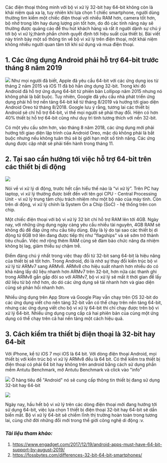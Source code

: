 Các điện thoại thông minh với bộ vi xử lý 32-bit hay 64-bit không còn là khái niệm quá xa lạ, tuy nhiên khi lựa chọn 1 chiếc smartphone, người dùng thường tìm kiếm một chiếc điện thoại với nhiều RAM hơn, camera tốt hơn, bộ nhớ trong lớn hay dung lượng pin tốt hơn, do đó các tính năng này sẽ thường được quảng cáo để thu hút khách hàng và rất ít người dành sự chú ý tới bộ vi xử lý,thành phần chính quyết định tới hiệu suất của thiết bị. Bài viết này trình bày một số thông tin về bộ vi xử lý trên điện thoại, một khái niệm không nhiều người quan tâm tới khi sử dụng và mua điện thoại.
## 1. Các ứng dụng Android phải hỗ trợ 64-bit trước tháng 8 năm 2019

![](https://images.viblo.asia/f4c35220-bfcd-408f-9c67-5d204e288518.jpg)
Như mọi người đã biết, Apple đã yêu cầu 64-bit với các ứng dụng ios từ tháng 2 năm 2015 và iOS 11 đã bỏ hẳn ứng dụng 32-bit. Trong khi đó Android đã hỗ trợ ứng dụng 64-bit từ phiên bản Lollipop năm 2015 nhưng nó không phải là bắt buộc. Tuy nhiên, Google đã yêu cầu nhà phát triển ứng dụng phải hỗ trợ nền tảng 64-bit kể từ tháng 8/2019 và hướng tới giao diện Android Oreo từ tháng 8/2018. Google lưu ý rằng, tương lai các thiết bị Android sẽ chỉ hỗ trợ 64-bit, vì thế mọi người sẽ phải thay đổi. Hiện có hơn 40% thiết bị hỗ trợ 64-bit cũng như duy trì tính tương thích với nền 32-bit.

Có một yêu cầu sớm hơn, vào tháng 8 năm 2018, các ứng dụng mới phải hướng tới giao diện lập trình của Android Oreo, mặc dù không phải là bắt buộc nhưng nếu không tuân thủ sẽ bị giới hạn một số tính năng. Các ứng dụng được cập nhật sẽ phải tiến hành trong tháng 11. 

## 2. Tại sao cần hướng tới việc hỗ trợ 64-bit trên các thiết bị di động

![](https://images.viblo.asia/94818b66-8375-4c27-8772-4a7b4f6bbb76.jpg)

Nói về vi xử lý di động, trước hết cần hiểu thế nào là “vi xử lý”. Trên PC hay laptop, vi xử lý thường được biết đến với tên gọi CPU - Central Processing Unit - vi xử lý trung tâm chịu trách nhiệm như một bộ não của máy tính. Còn trên di động, vi xử lý chính là System On a Chip (SoC) - hệ thống trên con chip.

Một chiếc điện thoại với bộ vi xử lý 32 bit chỉ hỗ trợ RAM lên tới 4GB. Ngày nay, với những ứng dụng ngày càng yêu cầu nhiều tài nguyên, 4GB RAM sẽ không đủ để đáp ứng nhu cầu tiêu dùng. Đây là lý do tại sao các thiết bị di động từ 6GB trở lên đang được tiếp thị như "flagships" và sẽ sớm trở thành tiêu chuẩn. Việc mở rộng thêm RAM cũng sẽ đảm bảo chức năng đa nhiệm không bị lag, giảm thiểu sự chậm trễ.

Điểm đáng chú ý nhất trong việc thay đổi từ 32-bit sang 64-bit là hiệu năng của thiết bị sẽ tốt hơn. Trong Android, đó là nhờ sự thay đổi kiến trúc bộ vi xử lý từ ARMv7 sang ARMv8. ARMv8 cho hiệu suất nhanh hơn nhiều do có khả năng lấy dữ liệu nhanh hơn ARMv7 trên 32-bit, hơn nữa các thanh ghi trong ARMv8 gần gấp đôi so với ARMv7, bộ vi xử lý sẽ mất ít thời gian để lấy dữ liệu từ bộ nhớ hơn, do dó các ứng dụng sẽ tải nhanh hơn và giao diện cũng sẽ phản hồi nhanh hơn.

Nhiều ứng dụng trên App Store và Google Play vẫn chạy trên OS 32-bit do các ứng dụng viết cho nền tảng 32-bit vẫn có thể chạy trên nền tảng 64-bit, nhưng các ứng dụng viết cho bộ vi xử lý 64-bit thì chỉ chạy được trên bộ vi xử lý 64-bit. Nhiều ứng dụng cung cấp cả hai phiên bản của cùng một ứng dụng có thể chạy trên cả hai nền tảng một cách hiệu quả.

## 3. Cách kiểm tra thiết bị điện thoại là 32-bit hay 64-bit
Với iPhone, kể từ iOS 7 mọi iOS là 64 bit. Với dòng điện thoại Android, mọi thiết bị với kiến trúc bộ vi xử lý ARMv8 đều là 64 bit. Có thể kiểm tra thiết bị điện thoại có phải 64 bit hay không trên android bằng cách sử dụng phần mềm Antutu Benchmark, mở Antutu Benchmark và click vào "info"

![](https://images.viblo.asia/0f3b9bac-86db-47b1-8c8c-5d35b775a5a4.png)
Ở hàng tiêu đề "Android" nó sẽ cung cấp thông tin thiết bị đang sử dụng 32-bit hay 64-bit

![](https://images.viblo.asia/8314dc89-d352-490f-ab38-e31abf5a0856.png)

Ngày nay, hầu hết bộ vi xử lý trên các dòng điện thoại mới đang hướng tới sử dụng 64-bit, việc lựa chọn 1 thiết bị điện thoại 32-bit hay 64-bit sẽ dần biến mất. Bộ vi xử lý 64-bit sẽ chiếm lĩnh thị trường hoàn toàn trong tương lai, cùng chờ đời những đổi mới trong thế giới công nghệ di động :v.

### *Tài liệu tham khảo:*
1. https://www.engadget.com/2017/12/19/android-apps-must-have-64-bit-support-by-august-2019/
2. https://fossbytes.com/differences-32-bit-64-bit-smartphones/